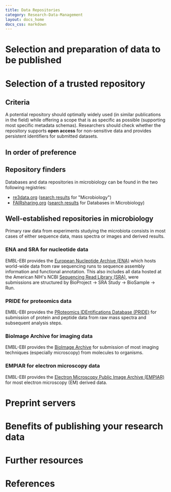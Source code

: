 ```yaml
---
title: Data Repositories
category: Research-Data-Management
layout: docs_home
docs_css: markdown
---
```

# Selection and preparation of data to be published

# Selection of a trusted repository

## Criteria
A potential repository should optimally widely used (in similar publications in the field) while offering a scope that is as specific as possible (supporting most specific metadata schemas).
Researchers should check whether the repository supports **open access** for non-sensitive data and provides persistent identifiers for submitted datasets.

## In order of preference

## Repository finders
Databases and data repositories in microbiology can be found in the two following registries:
* [re3data.org](https://www.re3data.org/) ([search results](https://www.re3data.org/search?query=Microbiology) for "Microbiology")
* [FAIRsharing.org](https://fairsharing.org/) ([search results](https://fairsharing.org/search?fairsharingRegistry=Database&subjects=microbiology&page=1) for Databases in Microbiology)

## Well-established repositories in microbiology
Primary raw data from experiments studying the microbiota consists in most cases of either sequence data, mass spectra or images and derived results.

### ENA and SRA for nucleotide data
EMBL-EBI provides the [European Nucleotide Archive (ENA)](https://www.ebi.ac.uk/ena/browser/home) which hosts world-wide data from raw sequencing runs to sequence assembly information and functional annotation.
This also includes all data hosted at the American NIH's NCBI [Sequencing Read Library (SRA)](https://www.ncbi.nlm.nih.gov/sra), were submissions are structured by BioProject -> SRA Study -> BioSample -> Run.

### PRIDE for proteomics data
EMBL-EBI provides the [PRoteomics IDEntifications Database (PRIDE)](https://www.ebi.ac.uk/pride) for submission of protein and peptide data from raw mass spectra and subsequent analysis steps.

### BioImage Archive for imaging data
EMBL-EBI provides the [BioImage Archive](https://www.ebi.ac.uk/bioimage-archive) for submission of most imaging techniques (especially microscopy) from molecules to organisms.

### EMPIAR for electron microscopy data
EMBL-EBI provides the [Electron Microscopy Public Image Archive (EMPIAR)](https://www.ebi.ac.uk/empiar) for most electron microscopy (EM) derived data.

# Preprint servers

# Benefits of publishing your research data

# Further resources

# References
